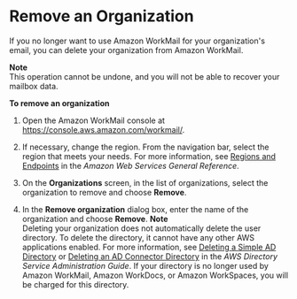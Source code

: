 # Remove an Organization<a name="remove_organization"></a>

If you no longer want to use Amazon WorkMail for your organization's email, you can delete your organization from Amazon WorkMail\. 

**Note**  
This operation cannot be undone, and you will not be able to recover your mailbox data\.

**To remove an organization**

1. Open the Amazon WorkMail console at [https://console\.aws\.amazon\.com/workmail/](https://console.aws.amazon.com/workmail/)\.

1. If necessary, change the region\. From the navigation bar, select the region that meets your needs\. For more information, see [Regions and Endpoints](http://docs.aws.amazon.com/general/latest/gr/index.html?rande.html) in the *Amazon Web Services General Reference*\.

1. On the **Organizations** screen, in the list of organizations, select the organization to remove and choose **Remove**\.

1. In the **Remove organization** dialog box, enter the name of the organization and choose **Remove**\.
**Note**  
Deleting your organization does not automatically delete the user directory\. To delete the directory, it cannot have any other AWS applications enabled\. For more information, see [Deleting a Simple AD Directory](http://docs.aws.amazon.com/directoryservice/latest/admin-guide/cloud_delete.html) or [Deleting an AD Connector Directory](http://docs.aws.amazon.com/directoryservice/latest/admin-guide/connect_delete.html) in the *AWS Directory Service Administration Guide*\. If your directory is no longer used by Amazon WorkMail, Amazon WorkDocs, or Amazon WorkSpaces, you will be charged for this directory\.